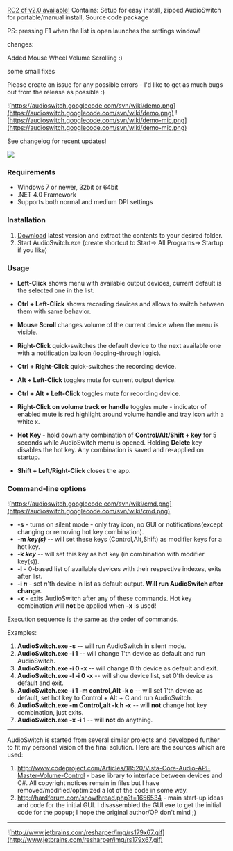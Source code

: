 [RC2 of v2.0 available!](https://audioswitch.googlecode.com/files/AudioSwitch%20v2.0%20RC2%20-%20Setup%20%2B%20Zipped%20%2B%20source.zip)
Contains:
Setup for easy install, zipped AudioSwitch for portable/manual install, Source code package

PS: pressing F1 when the list is open launches the settings window!

changes:

Added Mouse Wheel Volume Scrolling :)

some small fixes

Please create an issue for any possible errors - I'd like to get as much bugs out from the release as possible :)


![https://audioswitch.googlecode.com/svn/wiki/demo.png](https://audioswitch.googlecode.com/svn/wiki/demo.png) ![https://audioswitch.googlecode.com/svn/wiki/demo-mic.png](https://audioswitch.googlecode.com/svn/wiki/demo-mic.png)

See  [changelog](https://audioswitch.googlecode.com/svn/wiki/changelog.txt) for recent updates!

[![](https://www.paypal.com/en_US/i/btn/btn_donateCC_LG.gif)](https://www.paypal.com/cgi-bin/webscr?cmd=_s-xclick&hosted_button_id=3X7L4G8Y9CUUG)

### Requirements ###
  * Windows 7 or newer, 32bit or 64bit
  * .NET 4.0 Framework
  * Supports both normal and medium DPI settings

### Installation ###
  1. [Download](https://audioswitch.googlecode.com/files/AudioSwitch%20v1.42.zip) latest version and extract the contents to your desired folder.
  1. Start AudioSwitch.exe (create shortcut to Start-> All Programs-> Startup if you like)

### Usage ###
  * **Left-Click** shows menu with available output devices, current default is the selected one in the list.
  * **Ctrl + Left-Click** shows recording devices and allows to switch between them with same behavior.
  * **Mouse Scroll** changes volume of the current device when the menu is visible.

  * **Right-Click** quick-switches the default device to the next available one with a notification balloon (looping-through logic).
  * **Ctrl + Right-Click** quick-switches the recording device.

  * **Alt + Left-Click** toggles mute for current output device.
  * **Ctrl + Alt + Left-Click** toggles mute for recording device.
  * **Right-Click on volume track or handle** toggles mute - indicator of enabled mute is red highlight around volume handle and tray icon with a white x.

  * **Hot Key** - hold down any combination of **Control/Alt/Shift + key** for 5 seconds while AudioSwitch menu is opened. Holding **Delete** key disables the hot key. Any combination is saved and re-applied on startup.
  * **Shift + Left/Right-Click** closes the app.

### Command-line options ###
![https://audioswitch.googlecode.com/svn/wiki/cmd.png](https://audioswitch.googlecode.com/svn/wiki/cmd.png)
  * **-s** - turns on silent mode - only tray icon, no GUI or notifications(except changing or removing hot key combination).
  * **-m _key(s)_** -- will set these keys (Control,Alt,Shift) as modifier keys for a hot key.
  * **-k _key_** -- will set this key as hot key (in combination with modifier key(s)).
  * **-l** - 0-based list of available devices with their respective indexes, exits after list.
  * **-i _n_** - set _n_'th device in list as default output. **Will run AudioSwitch after change.**
  * **-x** - exits AudioSwitch after any of these commands. Hot key combination will **not** be applied when **-x** is used!

Execution sequence is the same as the order of commands.

Examples:
  1. **AudioSwitch.exe -s** -- will run AudioSwitch in silent mode.
  1. **AudioSwitch.exe -i 1** -- will change 1'th device as default and run AudioSwitch.
  1. **AudioSwitch.exe -i 0 -x** -- will change 0'th device as default and exit.
  1. **AudioSwitch.exe -l -i 0 -x** -- will show device list, set 0'th device as default and exit.
  1. **AudioSwitch.exe -i 1 -m control,Alt -k c** -- will set 1'th device as default, set hot key to Control + Alt + C and run AudioSwitch.
  1. **AudioSwitch.exe -m Control,alt -k h -x** -- will **not** change hot key combination, just exits.
  1. **AudioSwitch.exe -x -i 1** -- will **not** do anything.

---

AudioSwitch is started from several similar projects and developed further to fit my personal vision of the final solution. Here are the sources which are used:
  1. http://www.codeproject.com/Articles/18520/Vista-Core-Audio-API-Master-Volume-Control - base library to interface between devices and C#. All copyright notices remain in files but I have removed/modified/optimized a lot of the code in some way.
  1. http://hardforum.com/showthread.php?t=1656534 - main start-up ideas and code for the initial GUI. I disassembled the GUI exe to get the initial code for the popup; I hope the original author/OP don't mind ;)

---

![http://www.jetbrains.com/resharper/img/rs179x67.gif](http://www.jetbrains.com/resharper/img/rs179x67.gif)